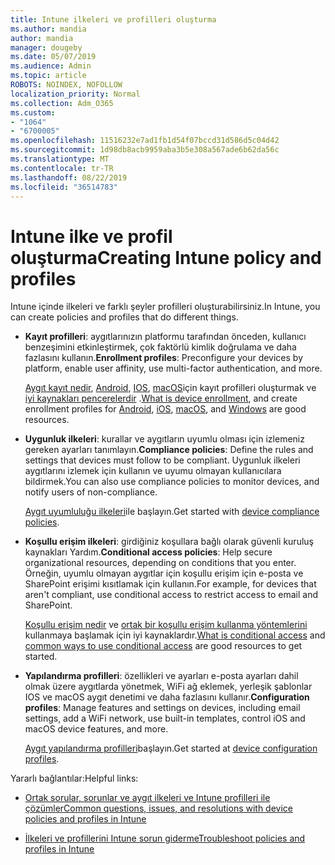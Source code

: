 ```yaml
---
title: Intune ilkeleri ve profilleri oluşturma
ms.author: mandia
author: mandia
manager: dougeby
ms.date: 05/07/2019
ms.audience: Admin
ms.topic: article
ROBOTS: NOINDEX, NOFOLLOW
localization_priority: Normal
ms.collection: Adm_O365
ms.custom:
- "1064"
- "6700005"
ms.openlocfilehash: 11516232e7ad1fb1d54f07bccd31d586d5c04d42
ms.sourcegitcommit: 1d98db8acb9959aba3b5e308a567ade6b62da56c
ms.translationtype: MT
ms.contentlocale: tr-TR
ms.lasthandoff: 08/22/2019
ms.locfileid: "36514783"
---
```

# <a name="creating-intune-policy-and-profiles"></a><span data-ttu-id="c46df-102">Intune ilke ve profil oluşturma</span><span class="sxs-lookup"><span data-stu-id="c46df-102">Creating Intune policy and profiles</span></span>

<span data-ttu-id="c46df-103">Intune içinde ilkeleri ve farklı şeyler profilleri oluşturabilirsiniz.</span><span class="sxs-lookup"><span data-stu-id="c46df-103">In Intune, you can create policies and profiles that do different things.</span></span>

- <span data-ttu-id="c46df-104">**Kayıt profilleri**: aygıtlarınızın platformu tarafından önceden, kullanıcı benzeşimini etkinleştirmek, çok faktörlü kimlik doğrulama ve daha fazlasını kullanın.</span><span class="sxs-lookup"><span data-stu-id="c46df-104">**Enrollment profiles**: Preconfigure your devices by platform, enable user affinity, use multi-factor authentication, and more.</span></span>

  <span data-ttu-id="c46df-105">[Aygıt kayıt nedir](https://docs.microsoft.com/intune/device-enrollment), [Android](https://docs.microsoft.com/intune/android-enroll), [IOS](https://docs.microsoft.com/intune/ios-enroll), [macOS](https://docs.microsoft.com/intune/macos-enroll)için kayıt profilleri oluşturmak ve [iyi kaynakları pencerelerdir](https://docs.microsoft.com/intune/windows-enrollment-methods) .</span><span class="sxs-lookup"><span data-stu-id="c46df-105">[What is device enrollment](https://docs.microsoft.com/intune/device-enrollment), and create enrollment profiles for [Android](https://docs.microsoft.com/intune/android-enroll), [iOS](https://docs.microsoft.com/intune/ios-enroll), [macOS](https://docs.microsoft.com/intune/macos-enroll), and [Windows](https://docs.microsoft.com/intune/windows-enrollment-methods) are good resources.</span></span>

- <span data-ttu-id="c46df-106">**Uygunluk ilkeleri**: kurallar ve aygıtların uyumlu olması için izlemeniz gereken ayarları tanımlayın.</span><span class="sxs-lookup"><span data-stu-id="c46df-106">**Compliance policies**: Define the rules and settings that devices must follow to be compliant.</span></span> <span data-ttu-id="c46df-107">Uygunluk ilkeleri aygıtlarını izlemek için kullanın ve uyumu olmayan kullanıcılara bildirmek.</span><span class="sxs-lookup"><span data-stu-id="c46df-107">You can also use compliance policies to monitor devices, and notify users of non-compliance.</span></span>

  <span data-ttu-id="c46df-108">[Aygıt uyumluluğu ilkeleri](https://docs.microsoft.com/intune/device-compliance-get-started)ile başlayın.</span><span class="sxs-lookup"><span data-stu-id="c46df-108">Get started with [device compliance policies](https://docs.microsoft.com/intune/device-compliance-get-started).</span></span>
- <span data-ttu-id="c46df-109">**Koşullu erişim ilkeleri**: girdiğiniz koşullara bağlı olarak güvenli kuruluş kaynakları Yardım.</span><span class="sxs-lookup"><span data-stu-id="c46df-109">**Conditional access policies**: Help secure organizational resources, depending on conditions that you enter.</span></span> <span data-ttu-id="c46df-110">Örneğin, uyumlu olmayan aygıtlar için koşullu erişim için e-posta ve SharePoint erişimi kısıtlamak için kullanın.</span><span class="sxs-lookup"><span data-stu-id="c46df-110">For example, for devices that aren't compliant, use conditional access to restrict access to email and SharePoint.</span></span>

  <span data-ttu-id="c46df-111">[Koşullu erişim nedir](https://docs.microsoft.com/intune/conditional-access) ve [ortak bir koşullu erişim kullanma yöntemlerini](https://docs.microsoft.com/intune/conditional-access-intune-common-ways-use) kullanmaya başlamak için iyi kaynaklardır.</span><span class="sxs-lookup"><span data-stu-id="c46df-111">[What is conditional access](https://docs.microsoft.com/intune/conditional-access) and [common ways to use conditional access](https://docs.microsoft.com/intune/conditional-access-intune-common-ways-use) are good resources to get started.</span></span>

- <span data-ttu-id="c46df-112">**Yapılandırma profilleri**: özellikleri ve ayarları e-posta ayarları dahil olmak üzere aygıtlarda yönetmek, WiFi ağ eklemek, yerleşik şablonlar IOS ve macOS aygıt denetimi ve daha fazlasını kullanır.</span><span class="sxs-lookup"><span data-stu-id="c46df-112">**Configuration profiles**: Manage features and settings on devices, including email settings, add a WiFi network, use built-in templates, control iOS and macOS device features, and more.</span></span>

  <span data-ttu-id="c46df-113">[Aygıt yapılandırma profilleri](https://docs.microsoft.com/intune/device-profiles)başlayın.</span><span class="sxs-lookup"><span data-stu-id="c46df-113">Get started at [device configuration profiles](https://docs.microsoft.com/intune/device-profiles).</span></span>

<span data-ttu-id="c46df-114">Yararlı bağlantılar:</span><span class="sxs-lookup"><span data-stu-id="c46df-114">Helpful links:</span></span>

- [<span data-ttu-id="c46df-115">Ortak sorular, sorunlar ve aygıt ilkeleri ve Intune profilleri ile çözümler</span><span class="sxs-lookup"><span data-stu-id="c46df-115">Common questions, issues, and resolutions with device policies and profiles in Intune</span></span>](https://docs.microsoft.com/intune/device-profile-troubleshoot)

- [<span data-ttu-id="c46df-116">İlkeleri ve profillerini Intune sorun giderme</span><span class="sxs-lookup"><span data-stu-id="c46df-116">Troubleshoot policies and profiles in Intune</span></span>](https://docs.microsoft.com/intune/troubleshoot-policies-in-microsoft-intune)
